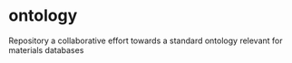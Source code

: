 # ontology
Repository a collaborative effort towards a standard ontology relevant for materials databases
